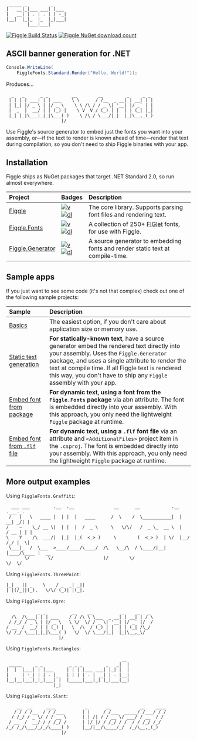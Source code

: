 ```
 _____ _         _     
|   __|_|___ ___| |___ 
|   __| | . | . | | -_|
|__|  |_|_  |_  |_|___|
        |___|___|      
```

[![Figgle Build Status](https://github.com/drewnoakes/figgle/actions/workflows/CI.yml/badge.svg)](https://github.com/drewnoakes/figgle/actions/)
[![Figgle NuGet download count](https://img.shields.io/nuget/dt/Figgle)](https://www.nuget.org/packages/Figgle/)

## ASCII banner generation for .NET

```c#
Console.WriteLine(
    FiggleFonts.Standard.Render("Hello, World!"));
```

Produces...

```
  _   _      _ _         __        __         _     _ _
 | | | | ___| | | ___    \ \      / /__  _ __| | __| | |
 | |_| |/ _ \ | |/ _ \    \ \ /\ / / _ \| '__| |/ _` | |
 |  _  |  __/ | | (_) |    \ V  V / (_) | |  | | (_| |_|
 |_| |_|\___|_|_|\___( )    \_/\_/ \___/|_|  |_|\__,_(_)
                     |/
```

Use Figgle's source generator to embed just the fonts you want into your assembly, or&mdash;if the text to render is known ahead of time&mdash;render that text during compilation, so you don't need to ship Figgle binaries with your app.

## Installation

Figgle ships as NuGet packages that target .NET Standard 2.0, so run almost everywhere.

| Project | Badges | Description |
| :------ | :----- | :---------- |
| [Figgle][figgle] | [![v][figgle-v]][figgle-nuget] [![dl][figgle-dl]][figgle-nuget] | The core library. Supports parsing font files and rendering text. |
| [Figgle.Fonts][fonts] | [![v][fonts-v]][fonts-nuget] [![dl][fonts-dl]][fonts-nuget] | A collection of 250+ [FIGlet](http://www.figlet.org/) fonts, for use with Figgle. |
| [Figgle.Generator][generator] | [![v][gen-v]][gen-nuget] [![dl][gen-dl]][gen-nuget] | A source generator to embedding fonts and render static text at compile-time. |

[figgle]: https://github.com/drewnoakes/figgle/tree/master/src/Figgle
[fonts]: https://github.com/drewnoakes/figgle/tree/master/src/Figgle.Fonts
[generator]: https://github.com/drewnoakes/figgle/tree/master/src/Figgle.Generator

[figgle-v]: https://img.shields.io/nuget/v/Figgle
[figgle-dl]: https://img.shields.io/nuget/dt/Figgle
[figgle-nuget]: https://www.nuget.org/packages/Figgle/

[fonts-v]: https://img.shields.io/nuget/v/Figgle.Fonts
[fonts-dl]: https://img.shields.io/nuget/dt/Figgle.Fonts
[fonts-nuget]: https://www.nuget.org/packages/Figgle.Fonts/

[gen-v]: https://img.shields.io/nuget/v/Figgle.Generator
[gen-dl]: https://img.shields.io/nuget/dt/Figgle.Generator
[gen-nuget]: https://www.nuget.org/packages/Figgle.Generator/

## Sample apps

If you just want to see some code (it's not that complex) check out one of the following sample projects:

| Sample | Description |
| :----- | :---------- |
| [Basics](samples/1-basics) | The easiest option, if you don't care about application size or memory use. |
| [Static text generation](samples/2-static-text) | **For statically-known text**, have a source generator embed the rendered text directly into your assembly. Uses the `Figgle.Generator` package, and uses a single attribute to render the text at compile time. If all Figgle text is rendered this way, you don't have to ship any `Figgle` assembly with your app. |
| [Embed font from package](samples/3-embed-font-from-package) | **For dynamic text, using a font from the `Figgle.Fonts` package** via abn attribute. The font is embedded directly into your assembly. With this approach, you only need the lightweight `Figgle` package at runtime. |
| [Embed font from `.flf` file](samples/4-embed-font-from-file) | **For dynamic text, using a `.flf` font file** via an attribute and `<AdditionalFiles>` project item in the `.csproj`. The font is embedded directly into your assembly. With this approach, you only need the lightweight `Figgle` package at runtime. |

## More output examples

Using `FiggleFonts.Graffiti`:

```
  ___ ___         .__  .__               __      __            .__       .___._.
 /   |   \   ____ |  | |  |   ____      /  \    /  \___________|  |    __| _/| |
/    ~    \_/ __ \|  | |  |  /  _ \     \   \/\/   /  _ \_  __ \  |   / __ | | |
\    Y    /\  ___/|  |_|  |_(  <_> )     \        (  <_> )  | \/  |__/ /_/ |  \|
 \___|_  /  \___  >____/____/\____/  /\   \__/\  / \____/|__|  |____/\____ |  __
       \/       \/                   )/        \/                         \/  \/
```

Using `FiggleFonts.ThreePoint`:

```
|_| _ || _    \    / _  _| _||
| |(/_||(_),   \/\/ (_)| |(_|.
```

Using `FiggleFonts.Ogre`:

```
            _ _          __    __           _     _   _ 
  /\  /\___| | | ___    / / /\ \ \___  _ __| | __| | / \
 / /_/ / _ \ | |/ _ \   \ \/  \/ / _ \| '__| |/ _` |/  /
/ __  /  __/ | | (_) |   \  /\  / (_) | |  | | (_| /\_/ 
\/ /_/ \___|_|_|\___( )   \/  \/ \___/|_|  |_|\__,_\/   
                    |/                                  
```

Using `FiggleFonts.Rectangles`:

```
                                            __ 
 _____     _ _          _ _ _         _   _|  |
|  |  |___| | |___     | | | |___ ___| |_| |  |
|     | -_| | | . |_   | | | | . |  _| | . |__|
|__|__|___|_|_|___| |  |_____|___|_| |_|___|__|
                  |_|                          
```

Using `FiggleFonts.Slant`:

```
    __  __     ____           _       __           __    ____
   / / / /__  / / /___       | |     / /___  _____/ /___/ / /
  / /_/ / _ \/ / / __ \      | | /| / / __ \/ ___/ / __  / / 
 / __  /  __/ / / /_/ /      | |/ |/ / /_/ / /  / / /_/ /_/  
/_/ /_/\___/_/_/\____( )     |__/|__/\____/_/  /_/\__,_(_)   
                     |/                                      
```
